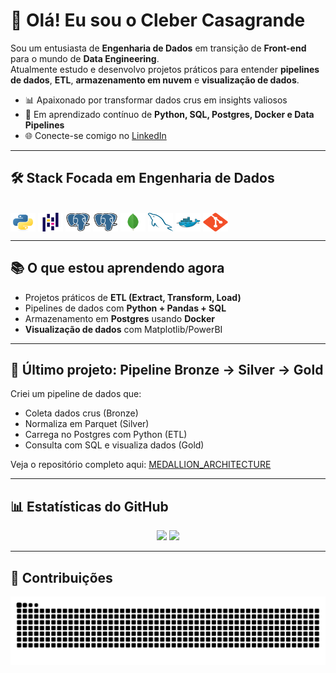 # 👋 Olá! Eu sou o Cleber Casagrande  

Sou um entusiasta de **Engenharia de Dados** em transição de **Front-end** para o mundo de **Data Engineering**.  
Atualmente estudo e desenvolvo projetos práticos para entender **pipelines de dados**, **ETL**, **armazenamento em nuvem** e **visualização de dados**.

- 📊 Apaixonado por transformar dados crus em insights valiosos  
- 🚀 Em aprendizado contínuo de **Python, SQL, Postgres, Docker e Data Pipelines**  
- 🌐 Conecte-se comigo no [LinkedIn](https://www.linkedin.com/in/cleber-vicenzo-b11204253/)  

---

## 🛠️ Stack Focada em Engenharia de Dados

<div style="display: inline_block"><br>
  <!-- Linguagens e ETL -->
  <img align="center" alt="Python" height="30" width="40" src="https://raw.githubusercontent.com/devicons/devicon/master/icons/python/python-original.svg">
  <img align="center" alt="Pandas" height="30" width="40" src="https://github.com/devicons/devicon/blob/master/icons/pandas/pandas-original.svg">
  <img align="center" alt="SQL" height="30" width="40" src="https://raw.githubusercontent.com/devicons/devicon/master/icons/postgresql/postgresql-original.svg">

  <!-- Armazenamento e Banco -->
  <img align="center" alt="PostgreSQL" height="30" width="40" src="https://raw.githubusercontent.com/devicons/devicon/master/icons/postgresql/postgresql-original.svg">
  <img align="center" alt="MongoDB" height="30" width="40" src="https://raw.githubusercontent.com/devicons/devicon/master/icons/mongodb/mongodb-original.svg">
  <img align="center" alt="MySQL" height="30" width="40" src="https://raw.githubusercontent.com/devicons/devicon/master/icons/mysql/mysql-original.svg">

  <!-- Ferramentas de Deploy e Versionamento -->
  <img align="center" alt="Docker" height="30" width="40" src="https://raw.githubusercontent.com/devicons/devicon/master/icons/docker/docker-original.svg">
  <img align="center" alt="Git" height="30" width="40" src="https://raw.githubusercontent.com/devicons/devicon/master/icons/git/git-original.svg">
</div>

---

## 📚 O que estou aprendendo agora

- Projetos práticos de **ETL (Extract, Transform, Load)**  
- Pipelines de dados com **Python + Pandas + SQL**  
- Armazenamento em **Postgres** usando **Docker**  
- **Visualização de dados** com Matplotlib/PowerBI  

---

## 📝 Último projeto: Pipeline Bronze → Silver → Gold  

Criei um pipeline de dados que:
- Coleta dados crus (Bronze)  
- Normaliza em Parquet (Silver)  
- Carrega no Postgres com Python (ETL)  
- Consulta com SQL e visualiza dados (Gold)  

Veja o repositório completo aqui: [MEDALLION_ARCHITECTURE](https://github.com/cleber2010/MEDALLION_ARCHITECTURE)


---

## 📊 Estatísticas do GitHub  

<div align="center">
  <img height="160em" src="https://github-readme-stats.vercel.app/api?username=cleber2010&show_icons=true&theme=radical&include_all_commits=true&count_private=true"/>
  <img height="160em" src="https://github-readme-stats.vercel.app/api/top-langs/?username=cleber2010&layout=compact&langs_count=7&theme=radical"/>
</div>

---

## 🐍 Contribuições  
![snake gif](https://github.com/cleber2010/cleber2010/blob/output/snake.svg)
